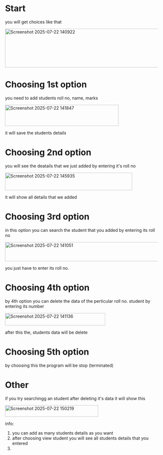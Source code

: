 # Start
you will get choices like that


<img width="647" height="128" alt="Screenshot 2025-07-22 140922" src="https://github.com/user-attachments/assets/491d8ff0-3537-407b-a28c-0d6b07b6c03d" />


# Choosing 1st option
you need to add students roll no, name, marks



<img width="374" height="70" alt="Screenshot 2025-07-22 141847" src="https://github.com/user-attachments/assets/9439443b-b91e-4302-88cd-41e6891c5373" />


it will save the students details





# Choosing 2nd option
you will see the deatails that we just added by entering it's roll no


<img width="419" height="58" alt="Screenshot 2025-07-22 145935" src="https://github.com/user-attachments/assets/aea745b3-dcb8-461a-8e40-07ea845a801b" />



it will show all details that we added





# Choosing 3rd option
in this option you can search the student that you added by entering its roll no



<img width="529" height="63" alt="Screenshot 2025-07-22 141051" src="https://github.com/user-attachments/assets/2738a2f7-4ad6-47fc-bbdd-5b691307b5ae" />


you just have to enter its roll no.




# Choosing 4th option
by 4th option you can delete the data of the perticular roll no. student by entering its number



<img width="330" height="41" alt="Screenshot 2025-07-22 141136" src="https://github.com/user-attachments/assets/e3fa7cf4-8964-40f8-aab1-9cc927e2000b" />



after this the, students data will be delete




# Choosing 5th option
by choosing this the program will be stop (terminated)




# Other
if you try searchingg an student after deleting it's data it will show this



<img width="307" height="38" alt="Screenshot 2025-07-22 150219" src="https://github.com/user-attachments/assets/30052ac7-2544-4356-b9e1-355766a3bb64" />

info:
1. you can add as many students details as you want
2. after choosing view student you will see all students details that you entered
3. 
